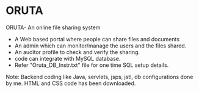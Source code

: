 # ORUTA
 ORUTA- An online file sharing system
 
 - A Web based portal where people can share files and documents
 - An admin which can monitor/manage the users and the files shared.
 - An auditor profile to check and verify the sharing.    
 - code can integrate with MySQL database. 
 - Refer "Oruta_DB_Instr.txt" file for one time SQL setup details. 

Note: Backend coding like Java, servlets, jsps, jstl, db configurations done by me. HTML and CSS code has been downloaded.  
